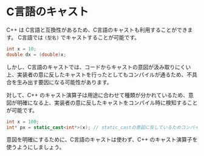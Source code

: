 # C言語のキャスト

C++ は C言語と互換性があるため、C言語のキャストも利用することができます。
C言語では `(型名)` でキャストすることが可能です。

```cpp
int x = 10;
double dx = (double)x;
```

しかし、C言語のキャストでは、コードからキャストの意図が汲み取りにくい上、実装者の意に反したキャストを行ったとしてもコンパイルが通るため、不具合を生み出す要因になる可能性があります。

対して、C++ のキャスト演算子は用途に合わせて種類が分かれているため、意図が明確になる上、実装者の意に反したキャストをコンパイル時に検知することが可能です。

```cpp
int x = 100;
int* px = static_cast<int*>(x); // static_castの意図に反しているためコンパイルエラー
```

意図を明確にするために、C言語のキャストは使わず、C++ のキャスト演算子を使うようにしましょう。